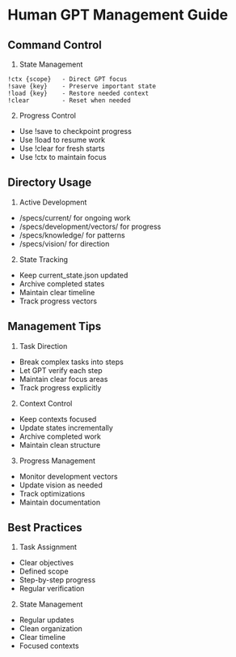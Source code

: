 # Human GPT Management Guide

## Command Control

1. State Management
```
!ctx {scope}   - Direct GPT focus
!save {key}    - Preserve important state
!load {key}    - Restore needed context
!clear         - Reset when needed
```

2. Progress Control
- Use !save to checkpoint progress
- Use !load to resume work
- Use !clear for fresh starts
- Use !ctx to maintain focus

## Directory Usage

1. Active Development
- /specs/current/ for ongoing work
- /specs/development/vectors/ for progress
- /specs/knowledge/ for patterns
- /specs/vision/ for direction

2. State Tracking
- Keep current_state.json updated
- Archive completed states
- Maintain clear timeline
- Track progress vectors

## Management Tips

1. Task Direction
- Break complex tasks into steps
- Let GPT verify each step
- Maintain clear focus areas
- Track progress explicitly

2. Context Control
- Keep contexts focused
- Update states incrementally
- Archive completed work
- Maintain clean structure

3. Progress Management
- Monitor development vectors
- Update vision as needed
- Track optimizations
- Maintain documentation

## Best Practices

1. Task Assignment
- Clear objectives
- Defined scope
- Step-by-step progress
- Regular verification

2. State Management
- Regular updates
- Clean organization
- Clear timeline
- Focused contexts
